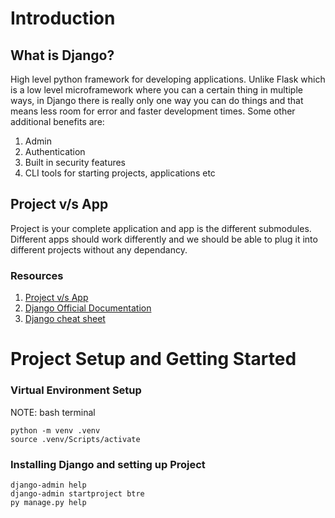 # Introduction

## What is Django?
High level python framework for developing applications. Unlike Flask which is a low level microframework where 
you can a certain thing in multiple ways, in Django there is really only one way you can do things and that means
less room for error and faster development times. Some other additional benefits are:
1. Admin
2. Authentication
3. Built in security features
4. CLI tools for starting projects, applications etc

## Project v/s App
Project is your complete application and app is the different submodules. Different apps should work differently
and we should be able to plug it into different projects without any dependancy. 

### Resources
1. [Project v/s App](https://stackoverflow.com/questions/19350785/what-s-the-difference-between-a-project-and-an-app-in-django-world)
2. [Django Official Documentation](https://www.djangoproject.com/start/overview/)
3. [Django cheat sheet](https://gist.github.com/bradtraversy/0df61e9b306db3d61eb24793b6b7132d)

# Project Setup and Getting Started

### Virtual Environment Setup
NOTE: bash terminal
```console
python -m venv .venv
source .venv/Scripts/activate
```

### Installing Django and setting up Project
```console
django-admin help
django-admin startproject btre
py manage.py help
```
